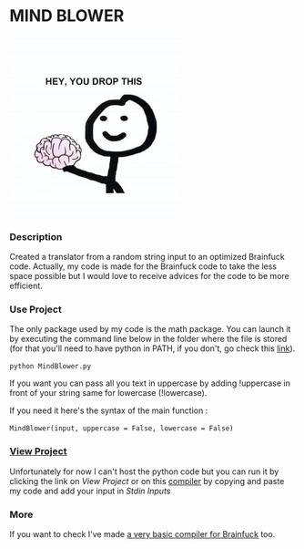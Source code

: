 # MIND BLOWER

<img src="assets/503825bd3c59fbf4fc8ee2496d15c4ae.jpg" width=300>

### Description
Created a translator from a random string input to an optimized Brainfuck code. Actually, my code is made for the Brainfuck code to take the less space possible but I would love to receive advices for the code to be more efficient.

### Use Project
The only package used by my code is the math package.
You can launch it by executing the command line below in the folder where the file is stored (for that you'll need to have python in PATH, if you don't, go check this [link](https://www.educative.io/edpresso/how-to-add-python-to-path-variable-in-windows)).
```
python MindBlower.py
```
If you want you can pass all you text in uppercase by adding !uppercase in front of your string same for lowercase (!lowercase).

If you need it here's the syntax of the main function :
```
MindBlower(input, uppercase = False, lowercase = False)
```

### [View Project](https://www.jdoodle.com/iembed/v0/ean)
Unfortunately for now I can't host the python code but you can run it by clicking the link on *View Project* or on this [compiler](https://www.jdoodle.com/python3-programming-online/) by copying and paste my code and add your input in *Stdin Inputs*

### More
If you want to check I've made [a very basic compiler for Brainfuck](https://github.com/Ci3l/Brainfuck2Ascii) too.
